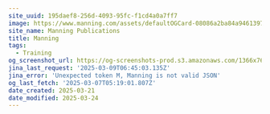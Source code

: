 ```yaml
---
site_uuid: 195daef8-256d-4093-95fc-f1cd4a0a7ff7
image: https://www.manning.com/assets/defaultOGCard-08086a2ba84a94613971a17812a34881.png
site_name: Manning Publications
title: Manning
tags:
  - Training
og_screenshot_url: https://og-screenshots-prod.s3.amazonaws.com/1366x768/80/false/2aa533919210ece76615183b3d5a7895ef92b2d007d1a2583a5d33bd7b35921c.jpeg
jina_last_request: '2025-03-09T06:45:03.135Z'
jina_error: 'Unexpected token M, Manning is not valid JSON'
og_last_fetch: '2025-03-07T05:19:01.807Z'
date_created: 2025-03-21
date_modified: 2025-03-24
---
```

